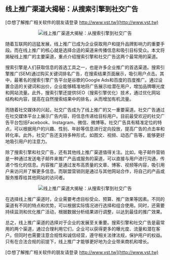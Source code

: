## **线上推广渠道大揭秘：从搜索引擎到社交广告**

[😍想了解推广相关软件的朋友请登录 http://www.vst.tw](http://www.vst.tw)

 <center><img src="https://vst.tw/MP4/tuiguang/png/6.png" alt="线上推广渠道大揭秘：从搜索引擎到社交广告"></center>

随着互联网的迅猛发展，线上推广已成为企业获取用户和提升品牌影响力的重要手段。而在线上推广的核心就是选择合适的渠道来传播信息和吸引目标受众。本文将揭秘线上推广的主要渠道，重点介绍搜索引擎和社交广告这两个最常用的渠道。

搜索引擎是人们获取信息的首选工具之一，也是许多企业推广的首选渠道。搜索引擎推广(SEM)通过购买关键词排名广告，在搜索结果页面展示，吸引用户点击。其中，最著名的搜索引擎广告平台是谷歌的Google Ads和百度的百度推广。通过设置合适的关键词和出价，企业能够精准地将广告展示给潜在用户，增加品牌曝光度和网站流量。此外，搜索引擎还提供SEO（搜索引擎优化）技术，通过优化网站结构和内容，提高在自然搜索结果中的排名，从而增加有机流量。

而随着社交媒体的兴起，社交广告成为了线上推广的又一重要渠道。社交广告通过在社交媒体平台上展示广告内容，将信息传递给目标用户。目前最受欢迎的社交广告平台包括Facebook、Instagram、微信、微博等。社交广告具有精准定位的特点，可以根据用户的兴趣、性别、年龄等信息进行定向投放，提高广告的点击率和转化率。此外，社交广告还支持多种形式，如图文、视频、动态广告等，能够更好地吸引用户的注意力。

除了搜索引擎和社交广告，还有其他线上推广渠道值得关注。比如，电子邮件营销是一种通过发送电子邮件来推广产品或服务的渠道，可以直接与用户进行沟通，传递个性化的信息。内容推广是通过发布高质量的文章、博客、视频等内容，吸引用户来访问并了解更多信息。而联盟营销则是通过与其他网站合作，将自己的产品或服务推荐给其他网站的访问者。

 <center><img src="https://vst.tw/MP4/tuiguang/png/8.png" alt="线上推广渠道大揭秘：从搜索引擎到社交广告"></center>

在选择线上推广渠道时，企业需要考虑目标受众、预算、推广效果等因素。不同的渠道有不同的特点和优势，可以根据实际情况进行选择和组合使用。同时，还需要持续监测和优化推广活动，根据数据分析结果进行调整，以达到最佳的推广效果。

总之，线上推广渠道的选择对于企业的发展至关重要。搜索引擎和社交广告是最常用的两个渠道，通过合理利用它们，企业可以获得更多的曝光度、流量和潜在客户。但同时也需要注意合规性和诚信经营，遵守相关法律法规，保护用户的权益。只有在合法合规的前提下，线上推广才能够更好地为企业带来商机和增长。

[😍想了解推广相关软件的朋友请登录 http://www.vst.tw](http://www.vst.tw)




